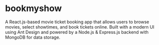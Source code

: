 # bookmyshow
A React.js-based movie ticket booking app that allows users to browse movies, select showtimes, and book tickets online. Built with a modern UI using Ant Design and powered by a Node.js &amp; Express.js backend with MongoDB for data storage.
